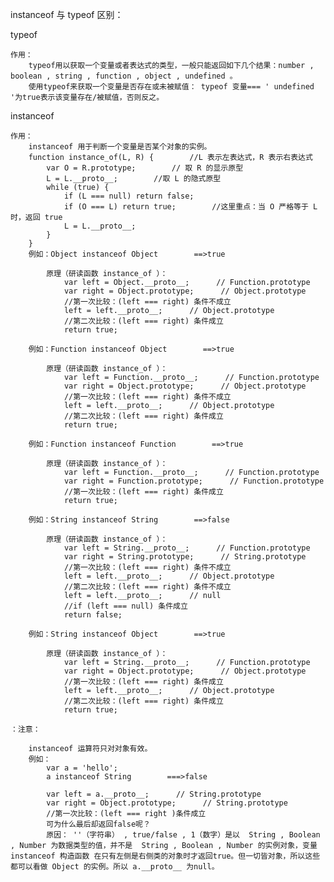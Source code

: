 instanceof 与 typeof 区别：

typeof

    作用：
        typeof用以获取一个变量或者表达式的类型，一般只能返回如下几个结果：number , boolean , string , function , object , undefined 。
        使用typeof来获取一个变量是否存在或未被赋值： typeof 变量=== ' undefined '为true表示该变量存在/被赋值，否则反之。

instanceof

    作用：
        instanceof 用于判断一个变量是否某个对象的实例。
        function instance_of(L, R) {        //L 表示左表达式，R 表示右表达式
            var O = R.prototype;        // 取 R 的显示原型
            L = L.__proto__;        //取 L 的隐式原型
            while (true) { 
                if (L === null) return false; 
                if (O === L) return true;        //这里重点：当 O 严格等于 L 时，返回 true 
                L = L.__proto__; 
            } 
        }
        例如：Object instanceof Object        ==>true

            原理（研读函数 instance_of ）：
                var left = Object.__proto__;      // Function.prototype
                var right = Object.prototype;      // Object.prototype
                //第一次比较：(left === right) 条件不成立
                left = left.__proto__;      // Object.prototype
                //第二次比较：(left === right) 条件成立
                return true;

        例如：Function instanceof Object        ==>true

            原理（研读函数 instance_of ）：
                var left = Function.__proto__;      // Function.prototype
                var right = Object.prototype;      // Object.prototype
                //第一次比较：(left === right) 条件不成立
                left = left.__proto__;      // Object.prototype
                //第二次比较：(left === right) 条件成立
                return true;

        例如：Function instanceof Function        ==>true

            原理（研读函数 instance_of ）：
                var left = Function.__proto__;      // Function.prototype
                var right = Function.prototype;      // Function.prototype
                //第一次比较：(left === right) 条件成立
                return true;

        例如：String instanceof String        ==>false

            原理（研读函数 instance_of ）：
                var left = String.__proto__;      // Function.prototype
                var right = String.prototype;      // String.prototype
                //第一次比较：(left === right) 条件不成立
                left = left.__proto__;      // Object.prototype
                //第二次比较：(left === right) 条件不成立
                left = left.__proto__;      // null
                //if (left === null) 条件成立
                return false;

        例如：String instanceof Object        ==>true

            原理（研读函数 instance_of ）：
                var left = String.__proto__;      // Function.prototype
                var right = Object.prototype;      // Object.prototype
                //第一次比较：(left === right) 条件成立
                left = left.__proto__;      // Object.prototype
                //第二次比较：(left === right) 条件成立
                return true;

    ：注意：
    
        instanceof 运算符只对对象有效。
        例如：
            var a = 'hello';
            a instanceof String        ===>false

            var left = a.__proto__;      // String.prototype
            var right = Object.prototype;      // String.prototype
            //第一次比较：(left === right )条件成立 
            可为什么最后却返回false呢？
            原因： ''（字符串） , true/false , 1（数字）是以  String , Boolean , Number 为数据类型的值，并不是  String , Boolean , Number 的实例对象，变量 instanceof 构造函数 在只有左侧是右侧类的对象时才返回true。但一切皆对象，所以这些都可以看做 Object 的实例。所以 a.__proto__ 为null。
        
